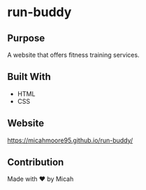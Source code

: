 # run-buddy

## Purpose
A website that offers fitness training services.

## Built With
* HTML
* CSS

## Website
https://micahmoore95.github.io/run-buddy/

## Contribution
Made with ❤️ by Micah
